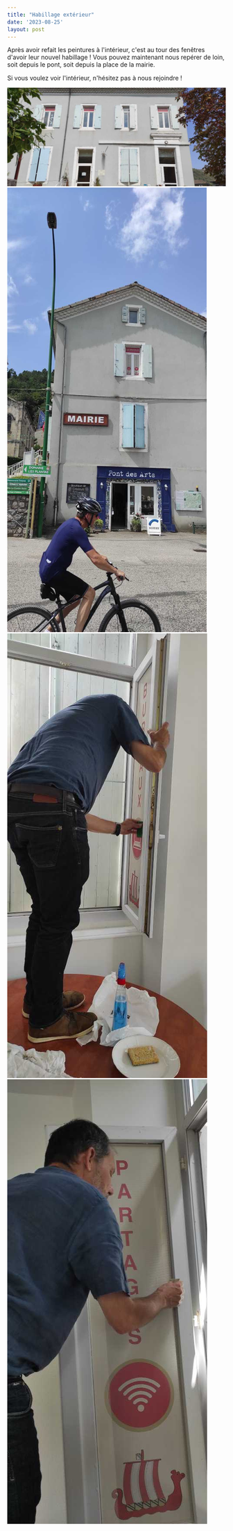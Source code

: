 ```yaml
---
title: "Habillage extérieur"
date: '2023-08-25'
layout: post
---
```


Après avoir refait les peintures à l'intérieur, c'est au tour des fenêtres d'avoir leur nouvel habillage ! Vous pouvez maintenant nous repérer de loin, soit depuis le pont, soit depuis la place de la mairie.

Si vous voulez voir l'intérieur, n'hésitez pas à nous rejoindre !


![coworking-les-ollieres-sur-eyrieux-0.jpg](coworking-les-ollieres-sur-eyrieux-0.jpg)
![coworking-les-ollieres-sur-eyrieux-1.jpg](coworking-les-ollieres-sur-eyrieux-1.jpg)
![coworking-les-ollieres-sur-eyrieux-2.jpg](coworking-les-ollieres-sur-eyrieux-2.jpg)
![coworking-les-ollieres-sur-eyrieux-3.jpg](coworking-les-ollieres-sur-eyrieux-3.jpg)


